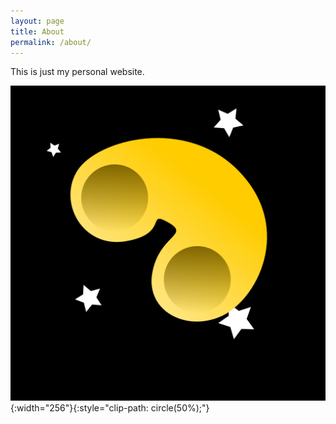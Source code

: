 ```yaml
---
layout: page
title: About
permalink: /about/
---
```

This is just my personal website.

![outerpasta](/assets/images/outerpasta.png){:width="256"}{:style="clip-path: circle(50%);"}

